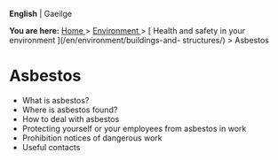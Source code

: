 **English** |  Gaeilge 

**You are here:** [ Home ](/en/) > [ Environment ](/en/environment/) > [
Health and safety in your environment ](/en/environment/buildings-and-
structures/) > Asbestos

#  Asbestos

  * What is asbestos? 
  * Where is asbestos found? 
  * How to deal with asbestos 
  * Protecting yourself or your employees from asbestos in work 
  * Prohibition notices of dangerous work 
  * Useful contacts 
